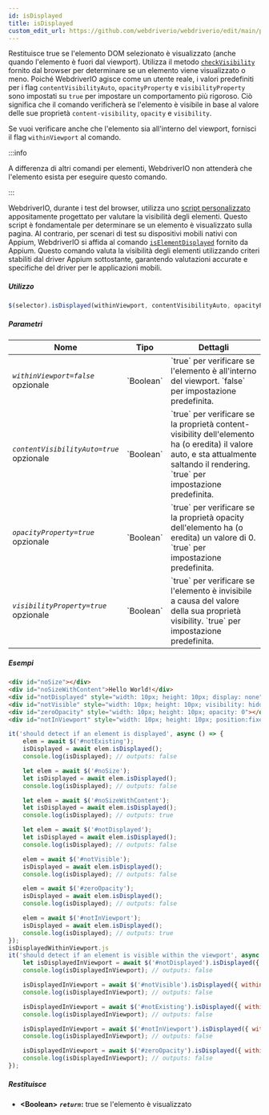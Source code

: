 ```yaml
---
id: isDisplayed
title: isDisplayed
custom_edit_url: https://github.com/webdriverio/webdriverio/edit/main/packages/webdriverio/src/commands/element/isDisplayed.ts
---
```


Restituisce true se l'elemento DOM selezionato è visualizzato (anche quando l'elemento è fuori dal viewport). Utilizza 
il metodo [`checkVisibility`](https://developer.mozilla.org/en-US/docs/Web/API/Element/checkVisibility#visibilityproperty)
fornito dal browser per determinare se un elemento viene visualizzato o meno. Poiché WebdriverIO agisce come un
utente reale, i valori predefiniti per i flag `contentVisibilityAuto`, `opacityProperty` e `visibilityProperty`
sono impostati su `true` per impostare un comportamento più rigoroso. Ciò significa che il comando verificherà se l'elemento è
visibile in base al valore delle sue proprietà `content-visibility`, `opacity` e `visibility`.

Se vuoi verificare anche che l'elemento sia all'interno del viewport, fornisci il flag `withinViewport` al comando.

:::info

A differenza di altri comandi per elementi, WebdriverIO non attenderà che l'elemento
esista per eseguire questo comando.

:::

WebdriverIO, durante i test del browser, utilizza uno [script personalizzato](https://github.com/webdriverio/webdriverio/blob/59d349ca847950354d02b9e548f60cc50e7871f0/packages/webdriverio/src/scripts/isElementDisplayed.ts)
appositamente progettato per valutare la visibilità degli elementi. Questo script è fondamentale per determinare se un
elemento è visualizzato sulla pagina. Al contrario, per scenari di test su dispositivi mobili nativi con Appium, WebdriverIO
si affida al comando [`isElementDisplayed`](https://appium.io/docs/en/2.1/reference/interfaces/appium_types.ExternalDriver/#elementdisplayed)
fornito da Appium. Questo comando valuta la visibilità degli elementi utilizzando criteri stabiliti dal
driver Appium sottostante, garantendo valutazioni accurate e specifiche del driver per le applicazioni mobili.

##### Utilizzo

```js
$(selector).isDisplayed(withinViewport, contentVisibilityAuto, opacityProperty, visibilityProperty)
```

##### Parametri

<table>
  <thead>
    <tr>
      <th>Nome</th><th>Tipo</th><th>Dettagli</th>
    </tr>
  </thead>
  <tbody>
    <tr>
      <td><code><var>withinViewport=false</var></code><br /><span className="label labelWarning">opzionale</span></td>
      <td>`Boolean`</td>
      <td>`true` per verificare se l'elemento è all'interno del viewport. `false` per impostazione predefinita.</td>
    </tr>
    <tr>
      <td><code><var>contentVisibilityAuto=true</var></code><br /><span className="label labelWarning">opzionale</span></td>
      <td>`Boolean`</td>
      <td>`true` per verificare se la proprietà content-visibility dell'elemento ha (o eredita) il valore auto, e sta attualmente saltando il rendering. `true` per impostazione predefinita.</td>
    </tr>
    <tr>
      <td><code><var>opacityProperty=true</var></code><br /><span className="label labelWarning">opzionale</span></td>
      <td>`Boolean`</td>
      <td>`true` per verificare se la proprietà opacity dell'elemento ha (o eredita) un valore di 0. `true` per impostazione predefinita.</td>
    </tr>
    <tr>
      <td><code><var>visibilityProperty=true</var></code><br /><span className="label labelWarning">opzionale</span></td>
      <td>`Boolean`</td>
      <td>`true` per verificare se l'elemento è invisibile a causa del valore della sua proprietà visibility. `true` per impostazione predefinita.</td>
    </tr>
  </tbody>
</table>

##### Esempi

```html title="index.html"
<div id="noSize"></div>
<div id="noSizeWithContent">Hello World!</div>
<div id="notDisplayed" style="width: 10px; height: 10px; display: none"></div>
<div id="notVisible" style="width: 10px; height: 10px; visibility: hidden"></div>
<div id="zeroOpacity" style="width: 10px; height: 10px; opacity: 0"></div>
<div id="notInViewport" style="width: 10px; height: 10px; position:fixed; top: 999999; left: 999999"></div>
```

```js title="isDisplayed.js"
it('should detect if an element is displayed', async () => {
    elem = await $('#notExisting');
    isDisplayed = await elem.isDisplayed();
    console.log(isDisplayed); // outputs: false

    let elem = await $('#noSize');
    let isDisplayed = await elem.isDisplayed();
    console.log(isDisplayed); // outputs: false

    let elem = await $('#noSizeWithContent');
    let isDisplayed = await elem.isDisplayed();
    console.log(isDisplayed); // outputs: true

    let elem = await $('#notDisplayed');
    let isDisplayed = await elem.isDisplayed();
    console.log(isDisplayed); // outputs: false

    elem = await $('#notVisible');
    isDisplayed = await elem.isDisplayed();
    console.log(isDisplayed); // outputs: false

    elem = await $('#zeroOpacity');
    isDisplayed = await elem.isDisplayed();
    console.log(isDisplayed); // outputs: false

    elem = await $('#notInViewport');
    isDisplayed = await elem.isDisplayed();
    console.log(isDisplayed); // outputs: true
});
isDisplayedWithinViewport.js
it('should detect if an element is visible within the viewport', async () => {
    let isDisplayedInViewport = await $('#notDisplayed').isDisplayed({ withinViewport: true });
    console.log(isDisplayedInViewport); // outputs: false

    isDisplayedInViewport = await $('#notVisible').isDisplayed({ withinViewport: true });
    console.log(isDisplayedInViewport); // outputs: false

    isDisplayedInViewport = await $('#notExisting').isDisplayed({ withinViewport: true });
    console.log(isDisplayedInViewport); // outputs: false

    isDisplayedInViewport = await $('#notInViewport').isDisplayed({ withinViewport: true });
    console.log(isDisplayedInViewport); // outputs: false

    isDisplayedInViewport = await $('#zeroOpacity').isDisplayed({ withinViewport: true });
    console.log(isDisplayedInViewport); // outputs: false
});
```

##### Restituisce

- **&lt;Boolean&gt;**
            **<code><var>return</var></code>:**  true se l'elemento è visualizzato
